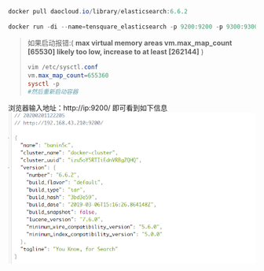 ~~~powershell
docker pull daocloud.io/library/elasticsearch:6.6.2
~~~

```powershell
docker run -di --name=tensquare_elasticsearch -p 9200:9200 -p 9300:9300 daocloud.io/library/elasticsearch:6.6.2
```

> 如果启动报错:( **max virtual memory areas vm.max_map_count [65530] likely too low, increase to at least [262144]** )
>
> ~~~powershell
> vim /etc/sysctl.conf
> vm.max_map_count=655360
> sysctl ‐p
> #然后重新启动容器
> ~~~
浏览器输入地址：http://ip:9200/ 即可看到如下信息
![1](https://github.com/Aftery/tensquare_parent/blob/master/doc/images/1580530967.jpg)
 
